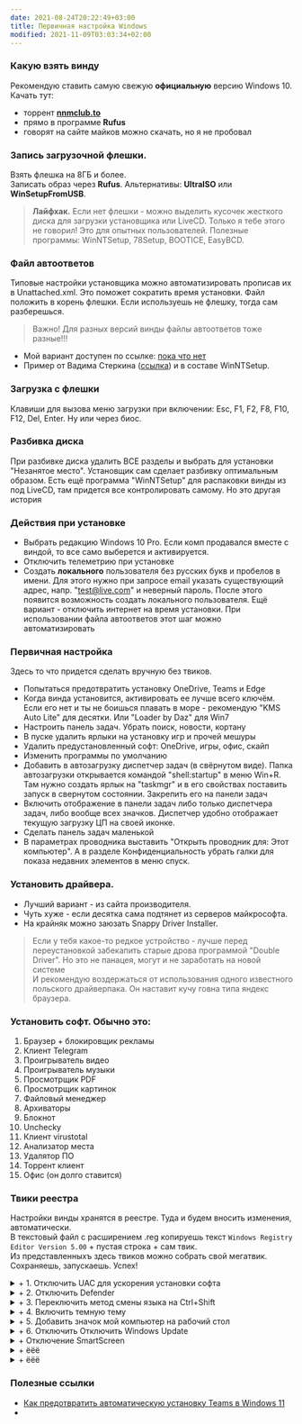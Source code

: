 ```yaml
---
date: 2021-08-24T20:22:49+03:00
title: Первичная настройка Windows
modified: 2021-11-09T03:03:34+02:00
---
```


### **Какую взять винду**
Рекомендую ставить самую свежую **официальную** версию Windows 10. Качать тут:  
- торрент [**nnmclub.to**](http://nnmclub.to/forum/tracker.php?f=504&nm=windows)
- прямо в программе **Rufus**
- говорят на сайте майков можно скачать, но я не пробовал

### **Запись загрузочной флешки.**  
Взять флешка на 8ГБ и более.  
Записать образ через **Rufus**. Альтернативы: **UltraISO** или **WinSetupFromUSB**.

>**Лайфхак.** Если нет флешки - можно выделить кусочек жесткого диска для загрузки установщика или LiveCD. Только я тебе этого не говорил! Это для опытных пользователей. Полезные программы: WinNTSetup, 78Setup, BOOTICE, EasyBCD.

### **Файл автоответов**
Типовые настройки установщика можно автоматизировать прописав их в Unattached.xml. Это поможет сократить время установки. Файл положить в корень флешки. Если используешь не флешку, тогда сам разберешься.
>Важно! Для разных версий винды файлы автоответов тоже разные!!!
- Мой вариант доступен по ссылке: [пока что нет](#)
- Пример от Вадима Стеркина ([ссылка](https://www.outsidethebox.ms/19924/)) и в составе WinNTSetup.  

### **Загрузка с флешки**
Клавиши для вызова меню загрузки при включении: Esc, F1, F2, F8, F10, F12, Del, Enter. Ну или через биос.

### **Разбивка диска**  
При разбивке диска удалить ВСЕ разделы и выбрать для установки "Незанятое место". Установщик сам сделает разбивку оптимальным образом. Есть ещё программа "WinNTSetup" для распаковки винды из под LiveCD, там придется все контролировать самому. Но это другая история

### **Действия при установке**  
- Выбрать редакцию Windows 10 Pro. Если комп продавался вместе с виндой, то все само выберется и активируется.
- Отключить телеметрию при установке
- Создать **локального** пользователя без русских букв и пробелов в имени. Для этого нужно при запросе email указать существующий адрес, напр. "test@live.com" и неверный пароль. После этого появится возможность создать локального пользователя. Ещё вариант - отключить интернет на время установки. При использовании файла автоответов этот шаг можно автоматизировать

### **Первичная настройка**  
Здесь то что придется сделать вручную без твиков. 
- Попытаться предотвратить установку OneDrive, Teams и Edge
- Когда винда установится, активировать ее лучше всего ключём. Если его нет и ты не боишься плавать в море - рекомендую "KMS Auto Lite" для десятки. Или "Loader by Daz" для Win7
- Настроить панель задач. Убрать поиск, новости, кортану
- В пуске удалить ярлыки на установку игр и прочей мешуры
- Удалить предустановленный софт: OneDrive, игры, офис, скайп
- Изменить программы по умолчанию
- Добавить в автозагрузку диспетчер задач (в свёрнутом виде). Папка автозагрузки открывается командой "shell:startup" в меню Win+R. Там нужно создать ярлык на "taskmgr" и в его свойствах поставить запуск в свернутом состоянии. Закрепить его на панели задач
- Включить отображение в панели задач либо только диспетчера задач, либо вообще всех значков. Диспетчер удобно отображает текущую загрузку ЦП на своей иконке.
- Сделать панель задач маленькой
- В параметрах проводника выставить "Открыть проводник для: Этот компьютер". А в разделе Конфиденциальность убрать галки для показа недавних элементов в меню спуск.

### **Установить драйвера.**  
- Лучший вариант - из сайта производителя.  
- Чуть хуже - если десятка сама подтянет из серверов майкрософта.  
- На крайняк можно заюзать Snappy Driver Installer. 
>Если у тебя какое-то редкое устройство - лучше перед переустановкой забекапить старые дрова программой "Double Driver". Но это не панацея, могут и не заработать на новой системе  
> И рекомендую воздержаться от использования одного известного польского драйверпака. Он наставит кучу говна типа яндекс браузера.

### **Установить софт.** Обычно это: 
1. Браузер + блокировщик рекламы
1. Клиент Telegram
1. Проигрыватель видео 
1. Проигрыватель музыки
1. Просмотрщик PDF
1. Просмотрщик картинок
1. Файловый менеджер
1. Архиваторы
1. Блокнот
1. Unchecky
1. Клиент virustotal
1. Анализатор места
1. Удалятор ПО
1. Торрент клиент
1. Офис (он долго ставится)

### **Твики реестра**
Настройки винды хранятся в реестре. Туда и будем вносить изменения, автоматически.  
В текстовый файл с расширением .reg копируешь текст ```Windows Registry Editor Version 5.00``` + пустая строка + сам твик.  
Из представленныхъ здесь твиков можно собрать свой мегатвик. Сохраняешь, запускаешь. Успех! 

<details markdown="1">
<summary markdown="0">+ 1. Отключить UAC для ускорения установки софта</summary>

```
[HKEY_LOCAL_MACHINE\SOFTWARE\Microsoft\Windows\CurrentVersion\Policies\System]
"ConsentPromptBehaviorAdmin"=dword:00000000
"EnableLUA"=dword:00000000
"PromptOnSecureDesktop"=dword:00000000
```
</details>

<details markdown="1">
<summary markdown="0">+ 2. Отключить Defender</summary>
Полное отключение сработает только если сначала вручную отключить пункт "Защита от подделки". Win10: Параметры > Обновление и безопасность > Безопасность Windows > Защита от вирусов и угроз > Параметры защиты от вирусов и угроз (Управление нрастройкамии) > Защита от подделки (Откл)<br>
Источник: [remontka.pro Откл. защитник](https://remontka.pro/windows-defender-turn-off/), [remontka.pro Откл. уведомления](https://remontka.pro/windows-protection-notification-disable/)

```
[HKEY_LOCAL_MACHINE\SOFTWARE\Policies\Microsoft\Windows Defender]
"DisableAntiSpyware"=dword:00000001
"AllowFastServiceStartup"=dword:00000000
"ServiceKeepAlive"=dword:00000000

[HKEY_LOCAL_MACHINE\SOFTWARE\Policies\Microsoft\Windows Defender\Real-Time Protection]
"DisableIOAVProtection"=dword:00000001
"DisableRealtimeMonitoring "=dword:00000001

[HKEY_LOCAL_MACHINE\SOFTWARE\Policies\Microsoft\Windows Defender\Spynet]
"DisableBlockAtFirstSeen"=dword:00000001
"LocalSettingOverrideSpynetReporting"=dword:00000000
"SubmitSamplesConsent"=dword:00000002

[HKEY_LOCAL_MACHINE\SOFTWARE\Microsoft\Windows Defender Security Center\Notifications]
"DisableNotifications"=dword:00000001

[HKEY_LOCAL_MACHINE\SOFTWARE\Policies\Microsoft\Windows Defender Security Center\Notifications]
"DisableNotifications"=dword:00000001
```
</details>

<details markdown="1">
<summary markdown="0">+ 3. Переключить метод смены языка на Ctrl+Shift</summary>
[ссылка на источник](https://softikbox.com/kak-izmenit-sochetanie-klavish-dlya-smenyi-raskladki-klaviaturyi-na-windows-10-21931.html)

```
[HKEY_CURRENT_USER\Keyboard Layout\Toggle]
"Hotkey"="2"
"Language Hotkey"="2"
"Layout Hotkey"="3"
```
</details>

<details markdown="1">
<summary markdown="0">+ 4. Включить темную тему</summary>

```
[HKEY_CURRENT_USER\Software\Microsoft\Windows\CurrentVersion\Themes\Personalize]
"AppsUseLightTheme"=dword:00000000
```
</details>

<details markdown="1">
<summary markdown="0">+ 5. Добавить значок мой компьютер на рабочий стол</summary>

```
[HKEY_CURRENT_USER\Software\Microsoft\Windows\CurrentVersion\Explorer\HideDesktopIcons\NewStartPanel]
"{20D04FE0-3AEA-1069-A2D8-08002B30309D}"=dword:00000000
 
[HKEY_CURRENT_USER\Software\Microsoft\Windows\CurrentVersion\Explorer\HideDesktopIcons\ClassicStartMenu]
"{20D04FE0-3AEA-1069-A2D8-08002B30309D}"=dword:00000000
```
</details>

<details markdown="1">
<summary markdown="0">+ 6. Отключить Отключить Windows Update</summary>
Актуально для очень слабых устройств. Это официальный способ отключить обновы. Еще непроверенный вариант - программа "winaero". Инфа взята у [simplix.info](https://blog.simplix.info/disable-update-win10/) и у [remontka.pro](https://remontka.pro/disable-updates-windows-10/)

```
[HKEY_LOCAL_MACHINE\SOFTWARE\Policies\Microsoft\Windows\WindowsUpdate]
"DoNotConnectToWindowsUpdateInternetLocations"=dword:00000001
"WUServer"="localhost"
"WUStatusServer"="localhost"

[HKEY_LOCAL_MACHINE\SOFTWARE\Policies\Microsoft\Windows\WindowsUpdate\AU]
"UseWUServer"=dword:00000001
"NoAutoUpdate"=dword:00000001
```

Вернуть все взад:
```
[HKEY_LOCAL_MACHINE\SOFTWARE\Policies\Microsoft\Windows\WindowsUpdate]
"DoNotConnectToWindowsUpdateInternetLocations"=-
"WUServer"=-
"WUStatusServer"=-

[HKEY_LOCAL_MACHINE\SOFTWARE\Policies\Microsoft\Windows\WindowsUpdate\AU]
"UseWUServer"=-
"NoAutoUpdate"=-
```
</details>

<details markdown="1">
<summary markdown="0">+ Отключение SmartScreen</summary>
Источник: [remontka.pro Отключение SmartScreen](https://remontka.pro/smartscreen-off-windows-10/)

```
[HKEY_LOCAL_MACHINE\SOFTWARE\Microsoft\Windows\CurrentVersion\Explorer]
"SmartScreenEnabled"="Off"

[HKEY_CURRENT_USER\Software\Classes\Local Settings\Software\Microsoft\Windows\CurrentVersion\AppContainer\Storage\microsoft.microsoftedge_8wekyb3d8bbwe\MicrosoftEdge\PhishingFilter]
"EnabledV9"=dword:00000000

[HKEY_CURRENT_USER\Software\Microsoft\Windows\CurrentVersion\AppHost]
"EnableWebContentEvaluation"=dword:00000000
```
</details>

<details markdown="1">
<summary markdown="0">+ ёёё</summary>

```
ёёё
```
</details>

<details markdown="1">
<summary markdown="0">+ ёёё</summary>

```
ёёё
```
</details>



### Полезные ссылки
- [Как предотвратить автоматическую установку Teams в Windows 11](https://www.outsidethebox.ms/21375/)
- 
